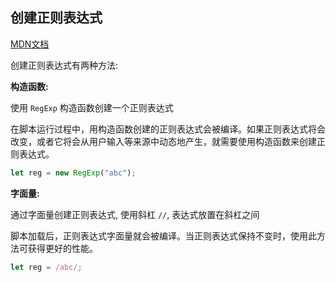 ## 创建正则表达式

<a href="https://developer.mozilla.org/zh-CN/docs/Web/JavaScript/Guide/Regular_Expressions"
        target="_blank">MDN文档</a> 

创建正则表达式有两种方法:

**构造函数:**

使用 `RegExp` 构造函数创建一个正则表达式

在脚本运行过程中，用构造函数创建的正则表达式会被编译。如果正则表达式将会改变，或者它将会从用户输入等来源中动态地产生，就需要使用构造函数来创建正则表达式。

```js
let reg = new RegExp("abc");
```



**字面量:**

通过字面量创建正则表达式, 使用斜杠 `//`, 表达式放置在斜杠之间

脚本加载后，正则表达式字面量就会被编译。当正则表达式保持不变时，使用此方法可获得更好的性能。

```js
let reg = /abc/;
```
